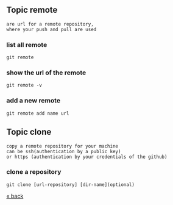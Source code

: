 
## Topic remote
```
are url for a remote repository, 
where your push and pull are used
```
### list all remote
	git remote
### show the url of the remote
	git remote -v
### add a new remote
    git remote add name url
    

## Topic clone
```
copy a remote repository for your machine
can be ssh(authentication by a public key) 
or https (authentication by your credentials of the github)
```
### clone a repository
	git clone [url-repository] [dir-name](optional)
  
[&laquo; back](https://github.com/MRCardoso/git-code/blob/master/topics/push.md)
